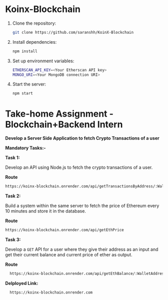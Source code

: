 # Koinx-Blockchain

1. Clone the repository:
   ```bash
   git clone https://github.com/saranshh/KoinX-Blockchain
   ```
2. Install dependencies:
   ```bash
   npm install
   ```
3. Set up environment variables:
   ```bash 
   ETHERSCAN_API_KEY=<Your Etherscan API key>
   MONGO_URI=<Your MongoDB connection URI>
   ```
4. Start the server:
   ```bash
   npm start
   ```

# Take-home Assignment - Blockchain+Backend Intern

**Develop a Server Side Application to fetch Crypto Transactions of a user**

**Mandatory Tasks:-**

**Task 1:**

Develop an API using Node.js to fetch the crypto transactions of a user. 

**Route**
   ```bash
   https://koinx-blockchain.onrender.com/api/getTransactionsByAddress/:WalletAddress
   ```

**Task 2:**

Build a system within the same server to fetch the price of Ethereum every 10 minutes and store it in the database. 

**Route**
   ```bash
   https://koinx-blockchain.onrender.com/api/getEthPrice
   ```

**Task 3:**

Develop a `GET` API for a user where they give their address as an input and get their current balance and current price of ether as output. 

**Route**
 ```bash
   https://koinx-blockchain.onrender.com/api/getEthBalance/:WalletAddress
   ```

**Delployed Link:**
 ```bash
   https://koinx-blockchain.onrender.com
   ```
